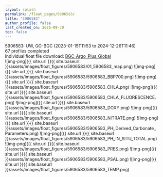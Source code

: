 ```yaml
---
layout: splash
permalink: /float_pages/5906583/
title: "5906583"
author_profile: false
last_created_on: 2025-09-30
toc: false
---
```

 
5906583: UW, GO-BGC (2023-01-15T11:53 to 2024-12-26T11:46)\
67 profiles completed\
Individual float file download: [BGC_Argo_Plus_Global](https://ftp.soest.hawaii.edu/bgc_argo_plus/Individual_Floats/outliers_removed/5906583_Sprof_processed.nc)\
![img-png]({{ site.url }}{{ site.baseurl }}/assets/images/float_figures/5906583/01_5906583_map.png)
![img-png]({{ site.url }}{{ site.baseurl }}/assets/images/float_figures/5906583/5906583_BBP700.png)
![img-png]({{ site.url }}{{ site.baseurl }}/assets/images/float_figures/5906583/5906583_CHLA.png)
![img-png]({{ site.url }}{{ site.baseurl }}/assets/images/float_figures/5906583/5906583_CHLA_FLUORESCENCE.png)
![img-png]({{ site.url }}{{ site.baseurl }}/assets/images/float_figures/5906583/5906583_DOXY.png)
![img-png]({{ site.url }}{{ site.baseurl }}/assets/images/float_figures/5906583/5906583_NITRATE.png)
![img-png]({{ site.url }}{{ site.baseurl }}/assets/images/float_figures/5906583/5906583_PH_Derived_Carbonate_Parameters.png)
![img-png]({{ site.url }}{{ site.baseurl }}/assets/images/float_figures/5906583/5906583_PH_IN_SITU_TOTAL.png)
![img-png]({{ site.url }}{{ site.baseurl }}/assets/images/float_figures/5906583/5906583_PRES.png)
![img-png]({{ site.url }}{{ site.baseurl }}/assets/images/float_figures/5906583/5906583_PSAL.png)
![img-png]({{ site.url }}{{ site.baseurl }}/assets/images/float_figures/5906583/5906583_TEMP.png)
